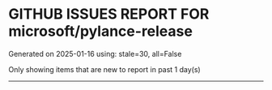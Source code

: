 
# GITHUB ISSUES REPORT FOR microsoft/pylance-release


Generated on 2025-01-16 using: stale=30, all=False


Only showing items that are new to report in past 1 day(s)


---




















